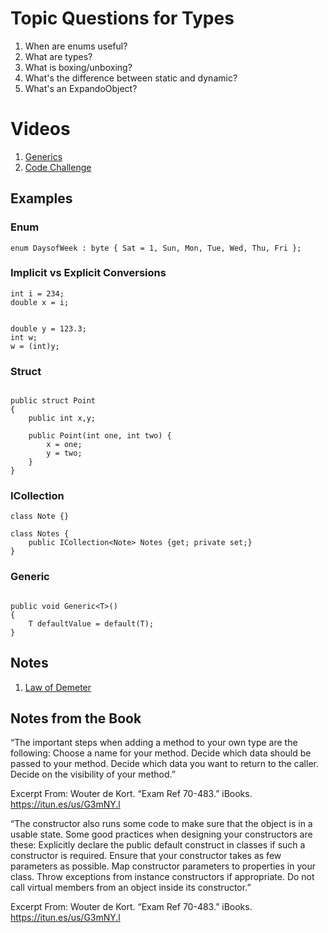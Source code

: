# Topic Questions for Types

1. When are enums useful?
2. What are types?
3. What is boxing/unboxing?
4. What's the difference between static and dynamic?
5. What's an ExpandoObject?


# Videos

1. [Generics](https://www.lynda.com/C-tutorials/Understanding-benefits-generics/388134/435153-4.html?srchtrk=index%3a1%0alinktypeid%3a2%0aq%3aC%23+generics%0apage%3a1%0as%3arelevance%0asa%3atrue%0aproducttypeid%3a2)
2. [Code Challenge](https://www.lynda.com/C-tutorials/Challenge-Getting-information-from-list/388134/435157-4.html?srchtrk=index%3a1%0alinktypeid%3a2%0aq%3aC%23+generics%0apage%3a1%0as%3arelevance%0asa%3atrue%0aproducttypeid%3a2)

## Examples

### Enum 

```
enum DaysofWeek : byte { Sat = 1, Sun, Mon, Tue, Wed, Thu, Fri };
```

### Implicit vs Explicit Conversions

```
int i = 234;
double x = i;


double y = 123.3;
int w;
w = (int)y;

```


### Struct 

```

public struct Point 
{
    public int x,y;

    public Point(int one, int two) {
        x = one;
        y = two;
    }
}

```

### ICollection

```
class Note {}

class Notes {
    public ICollection<Note> Notes {get; private set;}
}

```
### Generic

```

public void Generic<T>()
{
    T defaultValue = default(T);
}

```

## Notes
1. [Law of Demeter](https://en.wikipedia.org/wiki/Law_of_Demeter)

## Notes from the Book

“The important steps when adding a method to your own type are the following:
Choose a name for your method.
Decide which data should be passed to your method.
Decide which data you want to return to the caller.
Decide on the visibility of your method.”

Excerpt From: Wouter de Kort. “Exam Ref 70-483.” iBooks. https://itun.es/us/G3mNY.l


“The constructor also runs some code to make sure that the object is in a usable state. Some good practices when designing your constructors are these:
Explicitly declare the public default construct in classes if such a constructor is required.
Ensure that your constructor takes as few parameters as possible.
Map constructor parameters to properties in your class.
Throw exceptions from instance constructors if appropriate.
Do not call virtual members from an object inside its constructor.”

Excerpt From: Wouter de Kort. “Exam Ref 70-483.” iBooks. https://itun.es/us/G3mNY.l